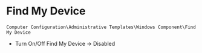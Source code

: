 # Find My Device

`Computer Configuration\Administrative Templates\Windows Component\Find My Device`

- Turn On/Off Find My Device -> Disabled